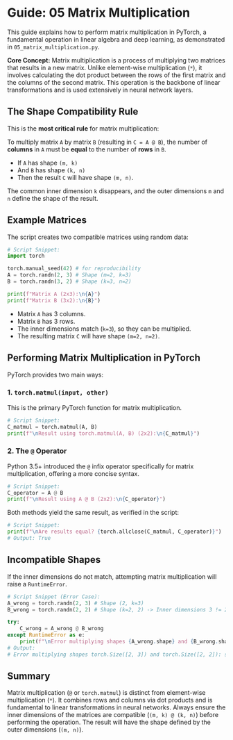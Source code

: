 # Guide: 05 Matrix Multiplication

This guide explains how to perform matrix multiplication in PyTorch, a fundamental operation in linear algebra and deep learning, as demonstrated in `05_matrix_multiplication.py`.

**Core Concept:** Matrix multiplication is a process of multiplying two matrices that results in a new matrix. Unlike element-wise multiplication (`*`), it involves calculating the dot product between the rows of the first matrix and the columns of the second matrix. This operation is the backbone of linear transformations and is used extensively in neural network layers.

## The Shape Compatibility Rule

This is the **most critical rule** for matrix multiplication:

To multiply matrix `A` by matrix `B` (resulting in `C = A @ B`), the number of **columns** in `A` must be **equal** to the number of **rows** in `B`.

- If `A` has shape `(m, k)`
- And `B` has shape `(k, n)`
- Then the result `C` will have shape `(m, n)`.

The common inner dimension `k` disappears, and the outer dimensions `m` and `n` define the shape of the result.

## Example Matrices

The script creates two compatible matrices using random data:

```python
# Script Snippet:
import torch

torch.manual_seed(42) # for reproducibility
A = torch.randn(2, 3) # Shape (m=2, k=3)
B = torch.randn(3, 2) # Shape (k=3, n=2)

print(f"Matrix A (2x3):\n{A}")
print(f"Matrix B (3x2):\n{B}")
```

- Matrix `A` has 3 columns.
- Matrix `B` has 3 rows.
- The inner dimensions match (`k=3`), so they can be multiplied.
- The resulting matrix `C` will have shape `(m=2, n=2)`.

## Performing Matrix Multiplication in PyTorch

PyTorch provides two main ways:

### 1. `torch.matmul(input, other)`

This is the primary PyTorch function for matrix multiplication.

```python
# Script Snippet:
C_matmul = torch.matmul(A, B)
print(f"\nResult using torch.matmul(A, B) (2x2):\n{C_matmul}")
```

### 2. The `@` Operator

Python 3.5+ introduced the `@` infix operator specifically for matrix multiplication, offering a more concise syntax.

```python
# Script Snippet:
C_operator = A @ B
print(f"\nResult using A @ B (2x2):\n{C_operator}")
```

Both methods yield the same result, as verified in the script:

```python
# Script Snippet:
print(f"\nAre results equal? {torch.allclose(C_matmul, C_operator)}")
# Output: True
```

## Incompatible Shapes

If the inner dimensions do not match, attempting matrix multiplication will raise a `RuntimeError`.

```python
# Script Snippet (Error Case):
A_wrong = torch.randn(2, 3) # Shape (2, k=3)
B_wrong = torch.randn(2, 2) # Shape (k=2, 2) -> Inner dimensions 3 != 2

try:
    C_wrong = A_wrong @ B_wrong
except RuntimeError as e:
    print(f"\nError multiplying shapes {A_wrong.shape} and {B_wrong.shape}: {e}")
# Output:
# Error multiplying shapes torch.Size([2, 3]) and torch.Size([2, 2]): size mismatch, m1: [2, 3], m2: [2, 2]...
```

## Summary

Matrix multiplication (`@` or `torch.matmul`) is distinct from element-wise multiplication (`*`). It combines rows and columns via dot products and is fundamental to linear transformations in neural networks. Always ensure the inner dimensions of the matrices are compatible (`(m, k) @ (k, n)`) before performing the operation. The result will have the shape defined by the outer dimensions (`(m, n)`).
